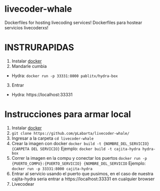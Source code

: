 # livecoder-whale
Dockerfiles for hosting livecoding services!
Dockerfiles para hostear servicios livecoderxs!

# INSTRURAPIDAS
1. Instalar [docker](https://docs.docker.com/get-docker/)
2. Mandarle cumbia
- Hydra: `docker run -p 33331:8000 pablitx/hydra-box`
3. Entrar
- Hydra: https://localhost:33331


# Instrucciones para armar local

1. Instalar [docker](https://docs.docker.com/get-docker/)
2. `git clone https://github.com/pLabarta/livecoder-whale/`
3. Ingresar a la carpeta `cd livecoder-whale`
4. Crear la imagen con docker `docker build -t {NOMBRE_DEL_SERVICIO} {CARPETA DEL SERVICIO}`
  Ejemplo: `docker build -t cajita-hydra hydra-box`
5. Correr la imagen en la compu y conectar los puertos `docker run -p {PUERTO_COMPU}:{PUERTO_SERVICIO} {NOMBRE_DEL_SERVICIO`
  Ejemplo: `docker run -p 33331:8000 cajita-hydra`
6. Entrar al servicio usando el puerto que pusimos, en el caso de nuestra cajita-hydra seria entrar a https://localhost:33331 en cualquier browser
7. Livecodear
